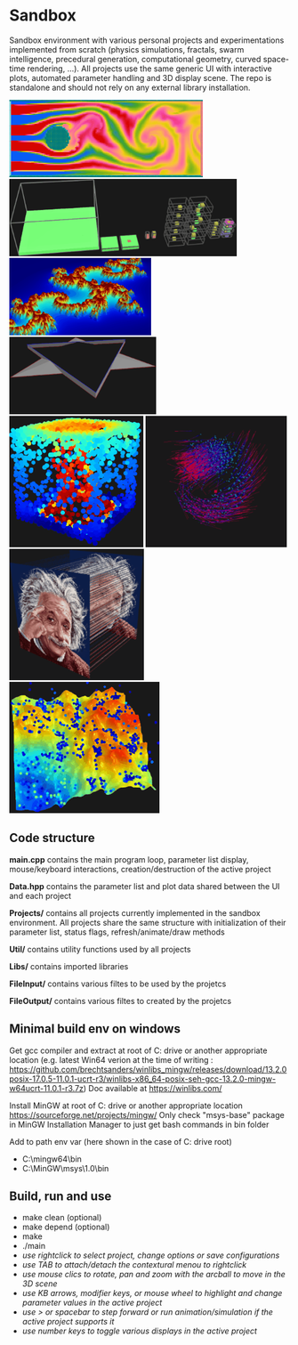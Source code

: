 # Sandbox
Sandbox environment with various personal projects and experimentations implemented from scratch (physics simulations, fractals, swarm intelligence, precedural generation, computational geometry, curved space-time rendering, ...). All projects use the same generic UI with interactive plots, automated parameter handling and 3D display scene. The repo is standalone and should not rely on any external library installation.

![Screenshot](Docs/Anim_CFD.gif)
![Screenshot](Docs/Anim_MarkovVoxProcGen.gif)\
![Screenshot](Docs/Anim_FraclElevMapZoom.gif)
![Screenshot](Docs/Anim_FractCurvDev.gif)\
![Screenshot](Docs/Anim_ParticleCollisionConvectionSystem.gif)
![Screenshot](Docs/Anim_ReynoldsBoids.gif)\
![Screenshot](Docs/Anim_AlbertSpaceTimeCurvature.gif)
![Screenshot](Docs/Anim_TerrainErosion.gif)

## Code structure

**main.cpp** contains the main program loop, parameter list display, mouse/keyboard interactions, creation/destruction of the active project

**Data.hpp** contains the parameter list and plot data shared between the UI and each project

**Projects/** contains all projects currently implemented in the sandbox environment. All projects share the same structure with initialization of their parameter list, status flags, refresh/animate/draw methods

**Util/** contains utility functions used by all projects

**Libs/** contains imported libraries

**FileInput/** contains various filtes to be used by the projetcs

**FileOutput/** contains various filtes to created by the projetcs

## Minimal build env on windows
Get gcc compiler and extract at root of C: drive or another appropriate location (e.g. latest Win64 verion at the time of writing : https://github.com/brechtsanders/winlibs_mingw/releases/download/13.2.0posix-17.0.5-11.0.1-ucrt-r3/winlibs-x86_64-posix-seh-gcc-13.2.0-mingw-w64ucrt-11.0.1-r3.7z)
Doc available at  https://winlibs.com/

Install MinGW at root of C: drive or another appropriate location
https://sourceforge.net/projects/mingw/
Only check "msys-base" package in MinGW Installation Manager to just get bash commands in bin folder

Add to path env var (here shown in the case of C: drive root)
- C:\mingw64\bin
- C:\MinGW\msys\1.0\bin

## Build, run and use
- make clean (optional)
- make depend (optional)
- make
- ./main
- *use rightclick to select project, change options or save configurations*
- *use TAB to attach/detach the contextural menou to rightclick*
- *use mouse clics to rotate, pan and zoom with the arcball to move in the 3D scene*
- *use KB arrows, modifier keys, or mouse wheel to highlight and change parameter values in the active project*
- *use > or spacebar to step forward or run animation/simulation if the active project supports it*
- *use number keys to toggle various displays in the active project*
